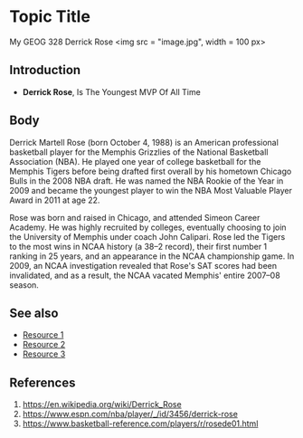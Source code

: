# Topic Title
My GEOG 328
Derrick Rose
<img src = "image.jpg", width = 100 px>


## Introduction
- **Derrick Rose**, Is The Youngest MVP Of All Time

## Body
Derrick Martell Rose (born October 4, 1988) is an American professional basketball player for the Memphis Grizzlies of the National Basketball Association (NBA). He played one year of college basketball for the Memphis Tigers before being drafted first overall by his hometown Chicago Bulls in the 2008 NBA draft. He was named the NBA Rookie of the Year in 2009 and became the youngest player to win the NBA Most Valuable Player Award in 2011 at age 22.

Rose was born and raised in Chicago, and attended Simeon Career Academy. He was highly recruited by colleges, eventually choosing to join the University of Memphis under coach John Calipari. Rose led the Tigers to the most wins in NCAA history (a 38–2 record), their first number 1 ranking in 25 years, and an appearance in the NCAA championship game. In 2009, an NCAA investigation revealed that Rose's SAT scores had been invalidated, and as a result, the NCAA vacated Memphis' entire 2007–08 season.

## See also
- [Resource 1](https://www.youtube.com/watch?v=ybOi639tb7U&t=144s&pp=ygUXZGVycmljayByb3NlIGhpZ2hsaWdodHM%3D)
- [Resource 2](https://www.youtube.com/watch?v=N2Zs7gVKqJg&pp=ygUXZGVycmljayByb3NlIGhpZ2hsaWdodHM%3D)
- [Resource 3](https://www.youtube.com/watch?v=JxcR7WNccjw&pp=ygUXZGVycmljayByb3NlIGhpZ2hsaWdodHM%3D)

## References
1. https://en.wikipedia.org/wiki/Derrick_Rose
2. https://www.espn.com/nba/player/_/id/3456/derrick-rose
3. https://www.basketball-reference.com/players/r/rosede01.html